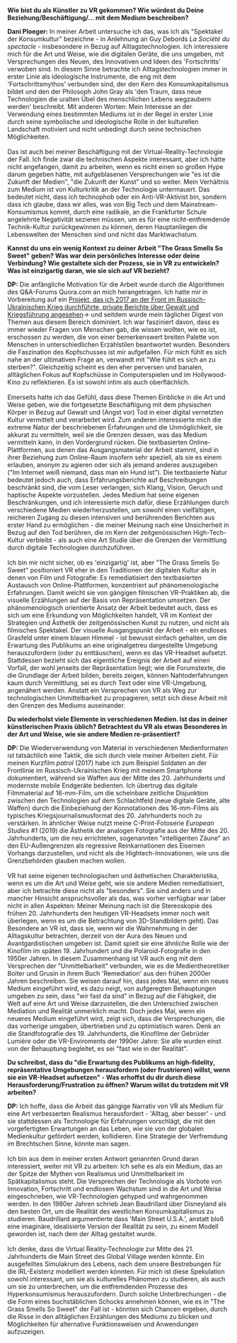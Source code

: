 **Wie bist du als Künstler zu VR gekommen? Wie würdest du Deine Beziehung/Beschäftigung/... mit dem Medium beschreiben?**

**Dani Ploeger:** In meiner Arbeit untersuche ich das, was ich als "Spektakel der Konsumkultur" bezeichne - in Anlehnung an Guy Debords *La Société du spectacle* - insbesondere in Bezug auf Alltagstechnologien. Ich interessiere mich für die Art und Weise, wie die digitalen Geräte, die uns umgeben, mit Versprechungen des Neuen, des Innovativen und Ideen des 'Fortschritts' verwoben sind. In diesem Sinne betrachte ich Alltagstechnologien immer in erster Linie als ideologische Instrumente, die eng mit dem 'Fortschrittsmythos' verbunden sind, der den Kern des Konsumkapitalismus bildet und den der Philosoph John Gray als 'den Traum, dass neue Technologien die uralten Übel des menschlichen Lebens wegzaubern werden' beschreibt. Mit anderen Worten: Mein Interesse an der Verwendung eines bestimmten Mediums ist in der Regel in erster Linie durch seine symbolische und ideologische Rolle in der kulturellen Landschaft motiviert und nicht unbedingt durch seine technischen Möglichkeiten.
<br><br>
Das ist auch bei meiner Beschäftigung mit der Virtual-Reality-Technologie der Fall. Ich finde zwar die technischen Aspekte interessant, aber ich hätte nicht angefangen, damit zu arbeiten, wenn es nicht einen so großen Hype darum gegeben hätte, mit aufgeblasenen Versprechungen wie "es ist die Zukunft der Medien", "die Zukunft der Kunst" und so weiter. Mein Verhältnis zum Medium ist von Kulturkritik an der Technologie untermauert. Das bedeutet nicht, dass ich technophob oder ein Anti-VR-Aktivist bin, sondern dass ich glaube, dass wir alles, was von Big Tech und dem Mainstream-Konsumismus kommt, durch eine radikale, an die Frankfurter Schule angelehnte Negativität sezieren müssen, um es für eine nicht-entfremdende Technik-Kultur zurückgewinnen zu können, deren Hauptanliegen die Lebenswelten der Menschen sind und nicht das Marktwachstum. 

**Kannst du uns ein wenig Kontext zu deiner Arbeit "The Grass Smells So Sweet" geben? Was war dein persönliches Interesse oder deine Verbindung? Wie gestaltete sich der Prozess, sie in VR zu entwickeln? Was ist einzigartig daran, wie sie sich auf VR bezieht?**

**DP:** Die anfängliche Motivation für die Arbeit wurde durch die Algorithmen des Q&A-Forums Quora.com an mich herangetragen. Ich hatte mir in Vorbereitung auf ein [Projekt, das ich 2017 an der Front im Russisch-Ukrainischen Krieg durchführte, private Berichte über Gewalt und Kriegsführung angesehen](https://www.furtherfield.org/fronterlebnis-boys-toys-frontline-summary/)→ und seitdem wurde mein täglicher Digest von Themen aus diesem Bereich dominiert. Ich war fasziniert davon, dass es immer wieder Fragen von Menschen gab, die wissen wollten, wie es ist, erschossen zu werden, die von einer bemerkenswert breiten Palette von Menschen in unterschiedlichen Erzählstilen beantwortet wurden. Besonders die Faszination des Kopfschusses ist mir aufgefallen. Für mich fühlt es sich nahe an der ultimativen Frage an, verwandt mit "Wie fühlt es sich an zu sterben?". Gleichzeitig scheint es den eher perversen und banalen, alltäglichen Fokus auf Kopfschüsse in Computerspielen und im Hollywood-Kino zu reflektieren. Es ist sowohl intim als auch oberflächlich.
<br><br>
Einerseits hatte ich das Gefühl, dass diese Themen Einblicke in die Art und Weise geben, wie die fortgesetzte Beschäftigung mit dem physischen Körper in Bezug auf Gewalt und (Angst vor) Tod in einer digital vernetzten Kultur vermittelt und verarbeitet wird. Zum anderen interessierte mich die extreme Natur der beschriebenen Erfahrungen und die Unmöglichkeit, sie akkurat zu vermitteln, weil sie die Grenzen dessen, was das Medium vermitteln kann, in den Vordergrund rücken. Die textbasierten Online-Plattformen, aus denen das Ausgangsmaterial der Arbeit stammt, sind in ihrer Beziehung zum Online-Raum insofern sehr speziell, als sie es einem erlauben, anonym zu agieren oder sich als jemand anderes auszugeben ("Im Internet weiß niemand, dass man ein Hund ist"). Die textbasierte Natur bedeutet jedoch auch, dass Erfahrungsberichte auf Beschreibungen beschränkt sind, die vom Leser verlangen, sich Klang, Vision, Geruch und haptische Aspekte vorzustellen. Jedes Medium hat seine eigenen Beschränkungen, und ich interessierte mich dafür, diese Erzählungen durch verschiedene Medien wiederherzustellen, um sowohl einen vielfältigen, reicheren Zugang zu diesen intensiven und berührenden Berichten aus erster Hand zu ermöglichen - die meiner Meinung nach eine Unsicherheit in Bezug auf den Tod berühren, die im Kern der zeitgenössischen High-Tech-Kultur verbleibt - als auch eine Art Studie über die Grenzen der Vermittlung durch digitale Technologien durchzuführen.
<br><br>
Ich bin mir nicht sicher, ob es 'einzigartig' ist, aber "The Grass Smells So Sweet" positioniert VR eher in den Traditionen der digitalen Kultur als in denen von Film und Fotografie: Es remediatisiert den textbasierten Austausch von Online-Plattformen, konzentriert auf phänomenologische Erfahrungen. Damit weicht sie von gängigen filmischen VR-Praktiken ab, die visuelle Erzählungen auf der Basis von Repräsentation umsetzen. Der phänomenologisch orientierte Ansatz der Arbeit bedeutet auch, dass es sich um eine Erkundung von Möglichkeiten handelt, VR im Kontext der Strategien und Ästhetik der zeitgenössischen Kunst zu nutzen, und nicht als filmisches Spektakel. Der visuelle Ausgangspunkt der Arbeit - ein endloses Grasfeld unter einem blauen Himmel - ist bewusst einfach gehalten, um die Erwartung des Publikums an eine originalgetreu dargestellte Umgebung herauszufordern (oder zu enttäuschen), wenn es das VR-Headset aufsetzt. Stattdessen bezieht sich das eigentliche Ereignis der Arbeit auf einen Vorfall, der wohl jenseits der Repräsentation liegt; wie die Forumstexte, die die Grundlage der Arbeit bilden, bereits zeigen, können Nahtoderfahrungen kaum durch Vermittlung, sei es durch Text oder eine VR-Umgebung, angenähert werden. Anstatt ein Versprechen von VR als Weg zur technologischen Unmittelbarkeit zu propagieren, setzt sich diese Arbeit mit den Grenzen des Mediums auseinander.

**Du wiederholst viele Elemente in verschiedenen Medien. Ist das in deiner künstlerischen Praxis üblich? Betrachtest du VR als etwas Besonderes in der Art und Weise, wie sie andere Medien re-präsentiert?**

**DP:** Die Wiederverwendung von Material in verschiedenen Medienformaten ist tatsächlich eine Taktik, die sich durch viele meiner Arbeiten zieht. Für meinen Kurzfilm *patrol* (2017) habe ich zum Beispiel Soldaten an der Frontlinie im Russisch-Ukrainischen Krieg mit meinem Smartphone dokumentiert, während sie Waffen aus der Mitte des 20. Jahrhunderts und modernste mobile Endgeräte bedienten. Ich übertrug das digitale Filmmaterial auf 16-mm-Film, um die scheinbare zeitliche Disjunktion zwischen den Technologien auf dem Schlachtfeld (neue digitale Geräte, alte Waffen) durch die Einbeziehung der Konnotationen des 16-mm-Films als typisches Kriegsjournalismusformat des 20. Jahrhunderts noch zu verstärken. In ähnlicher Weise nutzt meine C-Print-Fotoserie *European Studies #1* (2019) die Ästhetik der analogen Fotografie aus der Mitte des 20. Jahrhunderts, um die neu errichteten, sogenannten "intelligenten Zäune" an den EU-Außengrenzen als regressive Reinkarnationen des Eisernen Vorhangs darzustellen, und nicht als die Hightech-Innovationen, wie uns die Grenzbehörden glauben machen wollen.
<br><br>
VR hat seine eigenen technologischen und ästhetischen Charakteristika, wenn es um die Art und Weise geht, wie sie andere Medien remediatisiert, aber ich betrachte diese nicht als "besonders". Sie sind anders und in mancher Hinsicht anspruchsvoller als das, was vorher verfügbar war (aber nicht in allen Aspekten: Meiner Meinung nach ist die Stereoskopie des frühen 20. Jahrhunderts den heutigen VR-Headsets immer noch weit überlegen, wenn es um die Betrachtung von 3D-Standbildern geht). Das Besondere an VR ist, dass sie, wenn wir die Wahrnehmung in der Alltagskultur betrachten, derzeit von der Aura des Neuen und Avantgardistischen umgeben ist. Damit spielt sie eine ähnliche Rolle wie der Kinofilm im späten 19. Jahrhundert und die Polaroid-Fotografie in den 1950er Jahren. In diesem Zusammenhang ist VR auch eng mit dem Versprechen der "Unmittelbarkeit" verbunden, wie es die Medientheoretiker Bolter und Grusin in ihrem Buch 'Remediation' aus den frühen 2000er Jahren beschreiben. Sie weisen darauf hin, dass jedes Mal, wenn ein neues Medium eingeführt wird, es dazu neigt, von aufgeregten Behauptungen umgeben zu sein, dass "wir fast da sind" in Bezug auf die Fähigkeit, die Welt auf eine Art und Weise darzustellen, die den Unterschied zwischen Mediation und Realität unmerklich macht. Doch jedes Mal, wenn ein neueres Medium eingeführt wird, zeigt sich, dass die Versprechungen, die das vorherige umgaben, übertrieben und zu optimistisch waren. Denk an die Standfotografie des 19. Jahrhunderts, die Kinofilme der Gebrüder Lumière oder die VR-Enviroments der 1990er Jahre: Sie alle wurden einst von der Behauptung begleitet, es sei "fast wie in der Realität".

**Du schreibst, dass du "die Erwartung des Publikums an high-fidelity, repräsentative Umgebungen herausfordern (oder frustrieren) willst, wenn sie ein VR-Headset aufsetzen" - Was erhoffst du dir durch diese Herausforderung/Frustration zu öffnen? Warum willst du trotzdem mit VR arbeiten?**

**DP:** Ich hoffe, dass die Arbeit das gängige Narrativ von VR als Medium für eine Art verbesserten Realismus herausfordert - 'Alltag, aber besser' - und sie stattdessen als Technologie für Erfahrungen vorschlägt, die mit den vorgefertigten Erwartungen an das Leben, wie sie von der globalen Medienkultur gefördert werden, kollidieren. Eine Strategie der Verfremdung im Brechtschen Sinne, könnte man sagen. 
<br><br>
Ich bin aus dem in meiner ersten Antwort genannten Grund daran interessiert, weiter mit VR zu arbeiten: Ich sehe es als ein Medium, das an der Spitze der Mythen von Realismus und Unmittelbarkeit im Spätkapitalismus steht. Die Versprechen der Technologie als Vorbote von Innovation, Fortschritt und endlosem Wachstum sind in die Art und Weise eingeschrieben, wie VR-Technologien gehyped und wahrgenommen werden. In den 1980er Jahren schrieb Jean Baudrillard über Disneyland als den besten Ort, um die Realität des westlichen Konsumkapitalismus zu studieren. Baudrillard argumentierte dass 'Main Street U.S.A.', anstatt bloß eine imaginäre, idealisierte Version der Realität zu sein, zu einem Modell geworden ist, nach dem der Alltag gestaltet wurde.
<br><br>
Ich denke, dass die Virtual Reality-Technologie zur Mitte des 21. Jahrhunderts die Main Street des Global Village werden könnte. Ein ausgefeiltes Simulakrum des Lebens, nach dem unsere Bestrebungen für die IRL-Existenz modelliert werden könnten. Für mich ist diese Spekulation sowohl interessant, um sie als kulturelles Phänomen zu studieren, als auch um sie zu unterbrechen, um die entfremdenden Prozesse des Hyperkonsumismus herauszufordern. Durch solche Unterbrechungen - die die Form eines buchstäblichen Schocks annehmen können, wie es in "The Grass Smells So Sweet" der Fall ist - könnten sich Chancen ergeben, durch die Risse in den alltäglichen Erzählungen des Mediums zu blicken und Möglichkeiten für alternative Funktionsweisen und Anwendungen aufzuzeigen.